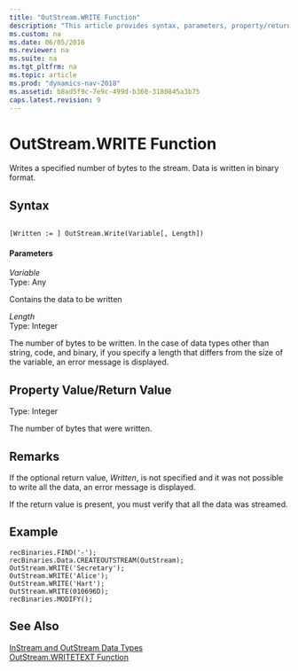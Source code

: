 ```yaml
---
title: "OutStream.WRITE Function"
description: "This article provides syntax, parameters, property/return value, and a code example of the OutStream.WRITE Function."
ms.custom: na
ms.date: 06/05/2016
ms.reviewer: na
ms.suite: na
ms.tgt_pltfrm: na
ms.topic: article
ms.prod: "dynamics-nav-2018"
ms.assetid: b8ad5f9c-7e9c-499d-b360-3180845a3b75
caps.latest.revision: 9
---
```

# OutStream.WRITE Function
Writes a specified number of bytes to the stream. Data is written in binary format.  
  
## Syntax  
  
```  
  
[Written := ] OutStream.Write(Variable[, Length])  
```  
  
#### Parameters  
 *Variable*  
 Type: Any  
  
 Contains the data to be written  
  
 *Length*  
 Type: Integer  
  
 The number of bytes to be written. In the case of data types other than string, code, and binary, if you specify a length that differs from the size of the variable, an error message is displayed.  
  
## Property Value/Return Value  
 Type: Integer  
  
 The number of bytes that were written.  
  
## Remarks  
 If the optional return value, *Written*, is not specified and it was not possible to write all the data, an error message is displayed.  
  
 If the return value is present, you must verify that all the data was streamed.  
  
## Example  
  
```  
recBinaries.FIND('-');  
recBinaries.Data.CREATEOUTSTREAM(OutStream);  
OutStream.WRITE('Secretary');  
OutStream.WRITE('Alice');  
OutStream.WRITE('Hart');  
OutStream.WRITE(010696D);  
recBinaries.MODIFY();  
```  
  
## See Also  
 [InStream and OutStream Data Types](InStream-and-OutStream-Data-Types.md)   
 [OutStream.WRITETEXT Function](OutStream-WRITETEXT-Function.md)